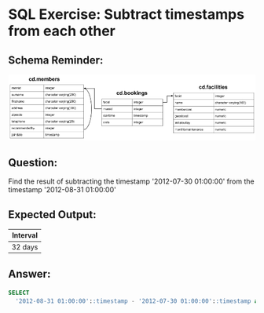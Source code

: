 # SQL Exercise: Subtract timestamps from each other

## Schema Reminder:

![Schema Diagram](../__resources/image.png)

## Question:

Find the result of subtracting the timestamp '2012-07-30 01:00:00' from the timestamp '2012-08-31 01:00:00'

## Expected Output:

| Interval |
| -------- |
| 32 days  |

## Answer:

```sql
SELECT
  '2012-08-31 01:00:00'::timestamp - '2012-07-30 01:00:00'::timestamp as interval;
```
